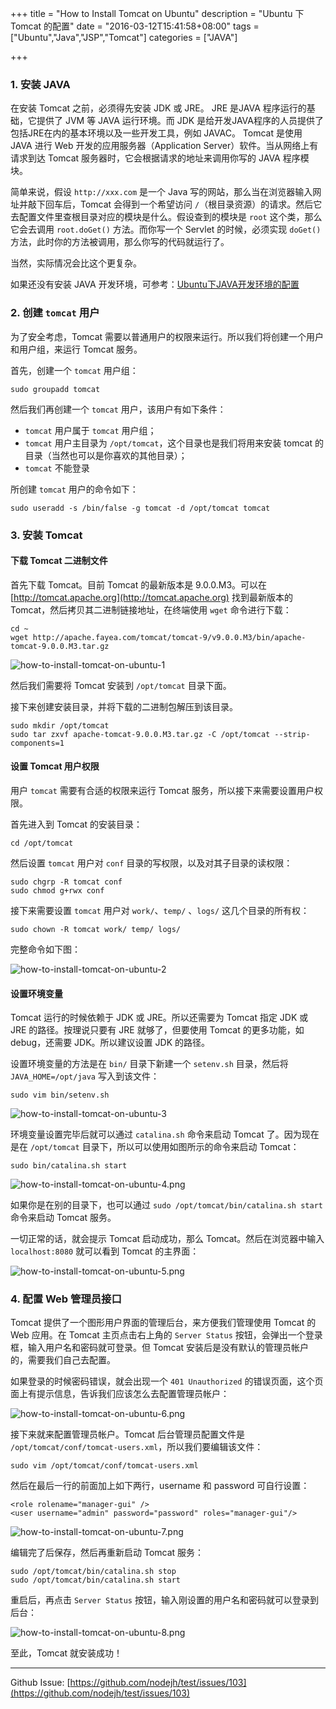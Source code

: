 +++
title = "How to Install Tomcat on Ubuntu"
description = "Ubuntu 下 Tomcat 的配置"
date = "2016-03-12T15:41:58+08:00"
tags = ["Ubuntu","Java","JSP","Tomcat"]
categories = ["JAVA"]

+++


### 1. 安装 JAVA

在安装 Tomcat 之前，必须得先安装 JDK 或 JRE。
JRE 是JAVA 程序运行的基础，它提供了 JVM 等 JAVA 运行环境。而 JDK 是给开发JAVA程序的人员提供了包括JRE在内的基本环境以及一些开发工具，例如 JAVAC。
Tomcat 是使用 JAVA 进行 Web 开发的应用服务器（Application Server）软件。当从网络上有请求到达 Tomcat 服务器时，它会根据请求的地址来调用你写的 JAVA 程序模块。

<!--more-->


简单来说，假设 `http://xxx.com` 是一个 Java 写的网站，那么当在浏览器输入网址并敲下回车后，Tomcat 会得到一个希望访问 `/`（根目录资源）的请求。然后它去配置文件里查根目录对应的模块是什么。假设查到的模块是 `root` 这个类，那么它会去调用 `root.doGet()` 方法。而你写一个 Servlet 的时候，必须实现 `doGet()`方法，此时你的方法被调用，那么你写的代码就运行了。

当然，实际情况会比这个更复杂。

如果还没有安装 JAVA 开发环境，可参考：[Ubuntu下JAVA开发环境的配置](http://nodejh.com/post/how-to-install-java-on-ubuntu/)

### 2. 创建 `tomcat` 用户

为了安全考虑，Tomcat 需要以普通用户的权限来运行。所以我们将创建一个用户和用户组，来运行 Tomcat 服务。

首先，创建一个 `tomcat` 用户组：


```
sudo groupadd tomcat
```


然后我们再创建一个 `tomcat` 用户，该用户有如下条件：

+ `tomcat` 用户属于 `tomcat` 用户组；
+ `tomcat` 用户主目录为 `/opt/tomcat`，这个目录也是我们将用来安装 tomcat 的目录（当然也可以是你喜欢的其他目录）；
+ `tomcat` 不能登录

所创建 `tomcat` 用户的命令如下：

```
sudo useradd -s /bin/false -g tomcat -d /opt/tomcat tomcat
```

### 3. 安装 Tomcat

#### 下载 Tomcat 二进制文件

首先下载 Tomcat。目前 Tomcat 的最新版本是 9.0.0.M3。可以在 [http://tomcat.apache.org](http://tomcat.apache.org) 找到最新版本的 Tomcat，然后拷贝其二进制链接地址，在终端使用 `wget` 命令进行下载：

```
cd ~
wget http://apache.fayea.com/tomcat/tomcat-9/v9.0.0.M3/bin/apache-tomcat-9.0.0.M3.tar.gz
```

![how-to-install-tomcat-on-ubuntu-1](http://oh1ywjyqf.bkt.clouddn.com/blog/2016-11-22-how-to-install-tomcat-on-ubuntu-1.png)

然后我们需要将 Tomcat 安装到 `/opt/tomcat` 目录下面。

接下来创建安装目录，并将下载的二进制包解压到该目录。

```
sudo mkdir /opt/tomcat
sudo tar zxvf apache-tomcat-9.0.0.M3.tar.gz -C /opt/tomcat --strip-components=1
```

#### 设置 Tomcat 用户权限

用户 `tomcat` 需要有合适的权限来运行 Tomcat 服务，所以接下来需要设置用户权限。

首先进入到 Tomcat 的安装目录：

```
cd /opt/tomcat
```

然后设置 `tomcat` 用户对 `conf` 目录的写权限，以及对其子目录的读权限：

```
sudo chgrp -R tomcat conf
sudo chmod g+rwx conf
```
接下来需要设置 `tomcat` 用户对 `work/`、`temp/` 、`logs/` 这几个目录的所有权：

```
sudo chown -R tomcat work/ temp/ logs/
```

完整命令如下图：

![how-to-install-tomcat-on-ubuntu-2](http://oh1ywjyqf.bkt.clouddn.com/blog/2016-11-22-how-to-install-tomcat-on-ubuntu-2.png)

#### 设置环境变量

Tomcat 运行的时候依赖于 JDK 或 JRE。所以还需要为 Tomcat 指定 JDK 或 JRE 的路径。按理说只要有 JRE 就够了，但要使用 Tomcat 的更多功能，如 debug，还需要 JDK。所以建议设置 JDK 的路径。

设置环境变量的方法是在 `bin/` 目录下新建一个 `setenv.sh` 目录，然后将 `JAVA_HOME=/opt/java` 写入到该文件： 

```
sudo vim bin/setenv.sh
```

![how-to-install-tomcat-on-ubuntu-3](http://oh1ywjyqf.bkt.clouddn.com/blog/2016-11-22-how-to-install-tomcat-on-ubuntu-3.png)

环境变量设置完毕后就可以通过 `catalina.sh` 命令来启动 Tomcat 了。因为现在是在 `/opt/tomcat` 目录下，所以可以使用如图所示的命令来启动 Tomcat：

```
sudo bin/catalina.sh start
```

![how-to-install-tomcat-on-ubuntu-4.png](http://oh1ywjyqf.bkt.clouddn.com/blog/2016-11-22-how-to-install-tomcat-on-ubuntu-4.png)

如果你是在别的目录下，也可以通过 `sudo /opt/tomcat/bin/catalina.sh start` 命令来启动 Tomcat 服务。

一切正常的话，就会提示 Tomcat 启动成功，那么 Tomcat。然后在浏览器中输入 `localhost:8080` 就可以看到 Tomcat 的主界面：

![how-to-install-tomcat-on-ubuntu-5.png](http://oh1ywjyqf.bkt.clouddn.com/blog/2016-11-22-how-to-install-tomcat-on-ubuntu-5.png)

### 4. 配置 Web 管理员接口

Tomcat 提供了一个图形用户界面的管理后台，来方便我们管理使用 Tomcat 的 Web 应用。在 Tomcat 主页点击右上角的 `Server Status` 按钮，会弹出一个登录框，输入用户名和密码就可登录。但 Tomcat 安装后是没有默认的管理员帐户的，需要我们自己去配置。

如果登录的时候密码错误，就会出现一个 `401 Unauthorized` 的错误页面，这个页面上有提示信息，告诉我们应该怎么去配置管理员帐户：

![how-to-install-tomcat-on-ubuntu-6.png](http://oh1ywjyqf.bkt.clouddn.com/blog/2016-11-22-how-to-install-tomcat-on-ubuntu-6.png)


接下来就来配置管理员帐户。Tomcat 后台管理员配置文件是 `/opt/tomcat/conf/tomcat-users.xml`，所以我们要编辑该文件：

```
sudo vim /opt/tomcat/conf/tomcat-users.xml
```

然后在最后一行的前面加上如下两行，username 和 password 可自行设置：

```
<role rolename="manager-gui" />
<user username="admin" password="password" roles="manager-gui"/>
```

![how-to-install-tomcat-on-ubuntu-7.png](http://oh1ywjyqf.bkt.clouddn.com/blog/2016-11-22-how-to-install-tomcat-on-ubuntu-7.png)

编辑完了后保存，然后再重新启动 Tomcat 服务：


```
sudo /opt/tomcat/bin/catalina.sh stop
sudo /opt/tomcat/bin/catalina.sh start
```

重启后，再点击 `Server Status` 按钮，输入刚设置的用户名和密码就可以登录到后台：

![how-to-install-tomcat-on-ubuntu-8.png](http://oh1ywjyqf.bkt.clouddn.com/blog/2016-11-22-how-to-install-tomcat-on-ubuntu-8.png)

至此，Tomcat 就安装成功！

---
Github Issue: [https://github.com/nodejh/test/issues/103](https://github.com/nodejh/test/issues/103)
